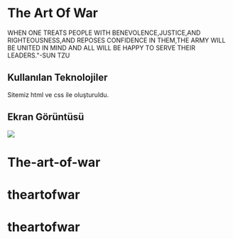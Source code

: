 <h1>The Art Of War</h1>

WHEN ONE TREATS PEOPLE WITH BENEVOLENCE,JUSTICE,AND RIGHTEOUSNESS,AND REPOSES CONFIDENCE IN THEM,THE ARMY WILL BE UNITED IN MIND AND ALL WILL BE HAPPY TO SERVE THEIR LEADERS."-SUN TZU

<h2>Kullanılan Teknolojiler</h2>

Sitemiz html ve css ile oluşturuldu.

<h2>Ekran Görüntüsü</h2>

![](ekran.gif)
# The-art-of-war
# theartofwar
# theartofwar
